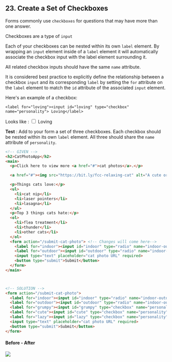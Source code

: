 ## 23. Create a Set of Checkboxes

Forms commonly use `checkboxes` for questions that may have more than one answer.

Checkboxes are a type of `input`

Each of your checkboxes can be nested within its own `label` element. By wrapping an `input` element inside of a `label` element it will automatically associate the checkbox input with the label element surrounding it.

All related checkbox inputs should have the same `name` attribute.

It is considered best practice to explicitly define the relationship between a checkbox `input` and its corresponding `label` by setting the `for` attribute on the `label` element to match the `id` attribute of the associated `input` element.

Here's an example of a checkbox:

`<label for="loving"><input id="loving" type="checkbox" name="personality"> Loving</label>`

Looks like :
<label for="loving"><input id="loving" type="checkbox" name="personality"> Loving</label>

**Test** : Add to your form a set of three checkboxes. Each checkbox should be nested within its own `label` element. All three should share the `name` attribute of `personality`.


```html
<!-- GIVEN -->
<h2>CatPhotoApp</h2>
<main>
  <p>Click here to view more <a href="#">cat photos</a>.</p>

  <a href="#"><img src="https://bit.ly/fcc-relaxing-cat" alt="A cute orange cat lying on its back."></a>

  <p>Things cats love:</p>
  <ul>
    <li>cat nip</li>
    <li>laser pointers</li>
    <li>lasagna</li>
  </ul>
  <p>Top 3 things cats hate:</p>
  <ol>
    <li>flea treatment</li>
    <li>thunder</li>
    <li>other cats</li>
  </ol>
  <form action="/submit-cat-photo"> <!-- Changes will come here-->
    <label for="indoor"><input id="indoor" type="radio" name="indoor-outdoor"> Indoor</label>
    <label for="outdoor"><input id="outdoor" type="radio" name="indoor-outdoor"> Outdoor</label><br>
    <input type="text" placeholder="cat photo URL" required>
    <button type="submit">Submit</button>
  </form>
</main>



<!-- SOLUTION -->
<form action="/submit-cat-photo">
  <label for="indoor"><input id="indoor" type="radio" name="indoor-outdoor"> Indoor</label>
  <label for="outdoor"><input id="outdoor" type="radio" name="indoor-outdoor"> Outdoor</label><br>
  <label for="grumpy"><input id="grumpy" type="checkbox" name="personality"> Grumpy</label>
  <label for="cute"><input id="cute" type="checkbox" name="personality"> Cute</label>
  <label for="lazy"><input id="lazy" type="checkbox" name="personality"> Lazy</label>
  <input type="text" placeholder="cat photo URL" required>
  <button type="submit">Submit</button>
</form>
```


#### Before - After

![](http://i64.tinypic.com/esjk39.png)
